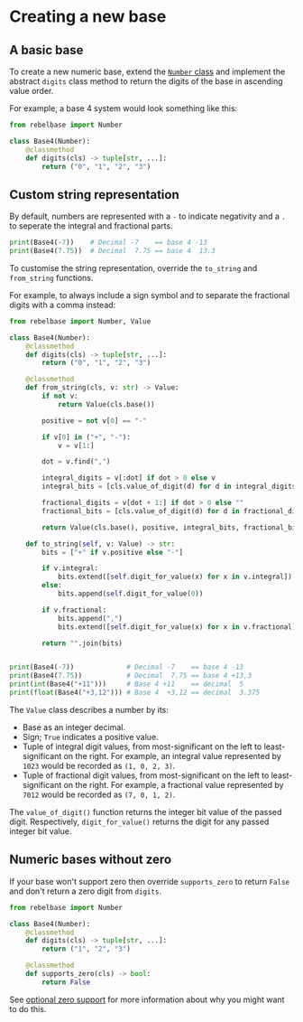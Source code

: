 # Creating a new base

## A basic base

To create a new numeric base, extend the [`Number` class](./number.md) and implement the abstract `digits` class method to return the digits of the base in ascending value order.

For example, a base 4 system would look something like this:

```python
from rebelbase import Number

class Base4(Number):
    @classmethod
    def digits(cls) -> tuple[str, ...]:
        return ("0", "1", "2", "3")
```

## Custom string representation

By default, numbers are represented with a `-` to indicate negativity and a `.` to seperate the integral and fractional parts.

```python
print(Base4(-7))    # Decimal -7    == base 4 -13
print(Base4(7.75))  # Decimal  7.75 == base 4  13.3
```

To customise the string representation, override the `to_string` and `from_string` functions.

For example, to always include a sign symbol and to separate the fractional digits with a comma instead:

```python
from rebelbase import Number, Value

class Base4(Number):
    @classmethod
    def digits(cls) -> tuple[str, ...]:
        return ("0", "1", "2", "3")

    @classmethod
    def from_string(cls, v: str) -> Value:
        if not v:
            return Value(cls.base())

        positive = not v[0] == "-"

        if v[0] in ("+", "-"):
            v = v[1:]

        dot = v.find(",")

        integral_digits = v[:dot] if dot > 0 else v
        integral_bits = [cls.value_of_digit(d) for d in integral_digits]

        fractional_digits = v[dot + 1:] if dot > 0 else ""
        fractional_bits = [cls.value_of_digit(d) for d in fractional_digits]

        return Value(cls.base(), positive, integral_bits, fractional_bits)

    def to_string(self, v: Value) -> str:
        bits = ["+" if v.positive else "-"]

        if v.integral:
            bits.extend([self.digit_for_value(x) for x in v.integral])
        else:
            bits.append(self.digit_for_value(0))

        if v.fractional:
            bits.append(",")
            bits.extend([self.digit_for_value(x) for x in v.fractional])

        return "".join(bits)


print(Base4(-7))             # Decimal -7    == base 4 -13
print(Base4(7.75))           # Decimal  7.75 == base 4 +13,3
print(int(Base4("+11")))     # Base 4 +11    == decimal  5
print(float(Base4("+3,12"))) # Base 4  +3,12 == decimal  3.375
```

The `Value` class describes a number by its:

- Base as an integer decimal.
- Sign; `True` indicates a positive value.
- Tuple of integral digit values, from most-significant on the left to least-significant on the right. For example, an integral value represented by `1023` would be recorded as `(1, 0, 2, 3)`.
- Tuple of fractional digit values, from most-significant on the left to least-significant on the right. For example, a fractional value represented by `7012` would be recorded as `(7, 0, 1, 2)`.

The `value_of_digit()` function returns the integer bit value of the passed digit. Respectively, `digit_for_value()` returns the digit for any passed integer bit value.

## Numeric bases without zero

If your base won't support zero then override `supports_zero` to return `False` and don't return a zero digit from `digits`.

```python
from rebelbase import Number

class Base4(Number):
    @classmethod
    def digits(cls) -> tuple[str, ...]:
        return ("1", "2", "3")

    @classmethod
    def supports_zero(cls) -> bool:
        return False
```

See [optional zero support](./optional-zero.md) for more information about why you might want to do this.
